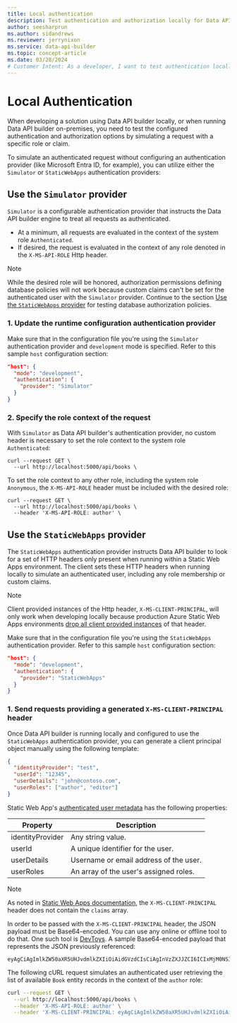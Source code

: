 ```yaml
---
title: Local authentication
description: Test authentication and authorization locally for Data API builder using a simulated request with specified roles and/or claims.
author: seesharprun
ms.author: sidandrews
ms.reviewer: jerrynixon
ms.service: data-api-builder
ms.topic: concept-article
ms.date: 03/28/2024
# Customer Intent: As a developer, I want to test authentication locally, so that I don't have to rely on authentication "just working" when published.
---
```


# Local Authentication

When developing a solution using Data API builder locally, or when running Data API builder on-premises, you need to test the configured authentication and authorization options by simulating a request with a specific role or claim.

To simulate an authenticated request without configuring an authentication provider (like Microsoft Entra ID, for example), you can utilize either the `Simulator` or `StaticWebApps` authentication providers:

## Use the `Simulator` provider

`Simulator` is a configurable authentication provider that instructs the Data API builder engine to treat all requests as authenticated.

- At a minimum, all requests are evaluated in the context of the system role `Authenticated`.
- If desired, the request is evaluated in the context of any role denoted in the `X-MS-API-ROLE` Http header.

> [!NOTE]
> While the desired role will be honored, authorization permissions defining database policies will not work because custom claims can't be set for the authenticated user with the `Simulator` provider. Continue to the section [Use the `StaticWebApps` provider](#use-the-staticwebapps-provider) for testing database authorization policies.

### 1. Update the runtime configuration authentication provider

Make sure that in the configuration file you're using the `Simulator` authentication provider and `development` mode is specified. Refer to this sample `host` configuration section:

```json
"host": {
  "mode": "development",
  "authentication": {
    "provider": "Simulator"
  }
}
```

### 2. Specify the role context of the request

With `Simulator` as Data API builder's authentication provider, no custom header is necessary to set the role context to the system role `Authenticated`:

```shell
curl --request GET \
  --url http://localhost:5000/api/books \
```

To set the role context to any other role, including the system role `Anonymous`, the `X-MS-API-ROLE` header must be included with the desired role:

```shell
curl --request GET \
  --url http://localhost:5000/api/books \
  --header 'X-MS-API-ROLE: author' \
```

## Use the `StaticWebApps` provider

The `StaticWebApps` authentication provider instructs Data API builder to look for a set of HTTP headers only present when running within a Static Web Apps environment. The client sets these HTTP headers when running locally to simulate an authenticated user, including any role membership or custom claims.

> [!NOTE]
> Client provided instances of the Http header, `X-MS-CLIENT-PRINCIPAL`, will only work when developing locally because production Azure Static Web Apps environments [drop all client provided instances](/azure/static-web-apps/user-information?tabs=javascript) of that header.

Make sure that in the configuration file you're using the `StaticWebApps` authentication provider. Refer to this sample `host` configuration section:

```json
"host": {
  "mode": "development",
  "authentication": {
    "provider": "StaticWebApps"
  }
}
```

### 1. Send requests providing a generated `X-MS-CLIENT-PRINCIPAL` header

Once Data API builder is running locally and configured to use the `StaticWebApps` authentication provider, you can generate a client principal object manually using the following template:

```json
{  
  "identityProvider": "test",
  "userId": "12345",
  "userDetails": "john@contoso.com",
  "userRoles": ["author", "editor"]
}
```

Static Web App's [authenticated user metadata](/azure/static-web-apps/user-information?tabs=javascript#client-principal-data) has the following properties:

|Property|Description|
|---|---|
|identityProvider|Any string value.|
|userId|A unique identifier for the user.|
|userDetails|Username or email address of the user.|
|userRoles|An array of the user's assigned roles.|

> [!NOTE]
> As noted in [Static Web Apps documentation](/azure/static-web-apps/user-information?tabs=javascript), the `X-MS-CLIENT-PRINCIPAL` header does not contain the `claims` array.

In order to be passed with the `X-MS-CLIENT-PRINCIPAL` header, the JSON payload must be Base64-encoded. You can use any online or offline tool to do that. One such tool is [DevToys](https://github.com/veler/DevToys). A sample Base64-encoded payload that represents the JSON previously referenced:

```text
eyAgCiAgImlkZW50aXR5UHJvdmlkZXIiOiAidGVzdCIsCiAgInVzZXJJZCI6ICIxMjM0NSIsCiAgInVzZXJEZXRhaWxzIjogImpvaG5AY29udG9zby5jb20iLAogICJ1c2VyUm9sZXMiOiBbImF1dGhvciIsICJlZGl0b3IiXQp9
```

The following cURL request simulates an authenticated user retrieving the list of available `Book` entity records in the context of the `author` role:

```bash
curl --request GET \
  --url http://localhost:5000/api/books \
  --header 'X-MS-API-ROLE: author' \
  --header 'X-MS-CLIENT-PRINCIPAL: eyAgCiAgImlkZW50aXR5UHJvdmlkZXIiOiAidGVzdCIsCiAgInVzZXJJZCI6ICIxMjM0NSIsCiAgInVzZXJEZXRhaWxzIjogImpvaG5AY29udG9zby5jb20iLAogICJ1c2VyUm9sZXMiOiBbImF1dGhvciIsICJlZGl0b3IiXQp9'
```

